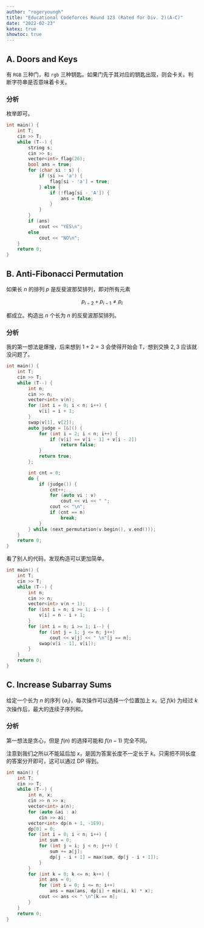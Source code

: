 ```yaml
---
author: "rogeryoungh"
title: "Educational Codeforces Round 123 (Rated for Div. 2)(A-C)"
date: "2022-02-23"
katex: true
showtoc: true
---
```


## A. Doors and Keys

有 `RGB` 三种门，和 `rgb` 三种钥匙。如果门先于其对应的钥匙出现，则会卡关。判断字符串是否意味着卡关。

### 分析

枚举即可。

```cpp
int main() {
	int T;
	cin >> T;
	while (T--) {
		string s;
		cin >> s;
		vector<int> flag(26);
		bool ans = true;
		for (char si : s) {
			if (si >= 'a') {
				flag[si - 'a'] = true;
			} else {
				if (!flag[si - 'A']) {
					ans = false;
				}
			}
		}
		if (ans)
			cout << "YES\n";
		else
			cout << "NO\n";
	}
	return 0;
}
```

## B. Anti-Fibonacci Permutation

如果长 $n$ 的排列 $p$ 是反斐波那契排列，即对所有元素

$$
p_{i-2} + p_{i-1} \neq p_i
$$

都成立。构造出 $n$ 个长为 $n$ 的反斐波那契排列。

### 分析

我的第一想法是爆搜，后来想到 $1+2=3$ 会使得开始会 T，想到交换 $2,3$ 应该就没问题了。

```cpp
int main() {
	int T;
	cin >> T;
	while (T--) {
		int n;
		cin >> n;
		vector<int> v(n);
		for (int i = 0; i < n; i++) {
			v[i] = i + 1;
		}
		swap(v[1], v[2]);
		auto judge = [&]() {
			for (int i = 2; i < n; i++) {
				if (v[i] == v[i - 1] + v[i - 2])
					return false;
			}
			return true;
		};

		int cnt = 0;
		do {
			if (judge()) {
				cnt++;
				for (auto vi : v)
					cout << vi << " ";
				cout << "\n";
				if (cnt == n)
					break;
			}
		} while (next_permutation(v.begin(), v.end()));
	}
	return 0;
}
```

看了别人的代码，发现构造可以更加简单。

```cpp
int main() {
	int T;
	cin >> T;
	while (T--) {
		int n;
		cin >> n;
		vector<int> v(n + 1);
		for (int i = n; i >= 1; i--) {
			v[i] = n - i + 1;
		}
		for (int i = n; i >= 1; i--) {
			for (int j = 1; j <= n; j++)
				cout << v[j] << " \n"[j == n];
			swap(v[i - 1], v[i]);
		}
	}
	return 0;
}
```

## C. Increase Subarray Sums

给定一个长为 $n$ 的序列 $\{a_i\}$，每次操作可以选择一个位置加上 $x$。记 $f(k)$ 为经过 $k$ 次操作后，最大的连续子序列和。

### 分析

第一想法是贪心，但是 $f(n)$ 的选择可能和 $f(n-1)$ 完全不同。

注意到我们之所以不能延后加 $x$，是因为答案长度不一定长于 $k$。只需把不同长度的答案分开即可，这可以通过 DP 得到。

```cpp
int main() {
	int T;
	cin >> T;
	while (T--) {
		int n, x;
		cin >> n >> x;
		vector<int> a(n);
		for (auto &ai : a)
			cin >> ai;
		vector<int> dp(n + 1, -1E9);
		dp[0] = 0;
		for (int i = 0; i < n; i++) {
			int sum = 0;
			for (int j = i; j < n; j++) {
				sum += a[j];
				dp[j - i + 1] = max(sum, dp[j - i + 1]);
			}
		}
		for (int k = 0; k <= n; k++) {
			int ans = 0;
			for (int i = 0; i <= n; i++)
				ans = max(ans, dp[i] + min(i, k) * x);
			cout << ans << " \n"[k == n];
		}
	}
	return 0;
}
```

